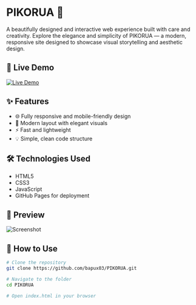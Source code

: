 # PIKORUA 🌺

A beautifully designed and interactive web experience built with care and creativity. Explore the elegance and simplicity of PIKORUA — a modern, responsive site designed to showcase visual storytelling and aesthetic design.

## 🚀 Live Demo

[![Live Demo](https://img.shields.io/badge/Live%20Demo-Visit%20Now-brightgreen?style=for-the-badge&logo=github-pages)](https://bapux03.github.io/PIKORUA/)

## ✨ Features

- 🌐 Fully responsive and mobile-friendly design
- 🎨 Modern layout with elegant visuals
- ⚡ Fast and lightweight
- 💡 Simple, clean code structure

## 🛠️ Technologies Used

- HTML5
- CSS3
- JavaScript
- GitHub Pages for deployment

## 📸 Preview

![Screenshot](https://user-images.githubusercontent.com/your-screenshot.png) <!-- Replace with your actual screenshot URL if available -->

## 📂 How to Use

```bash
# Clone the repository
git clone https://github.com/bapux03/PIKORUA.git

# Navigate to the folder
cd PIKORUA

# Open index.html in your browser
